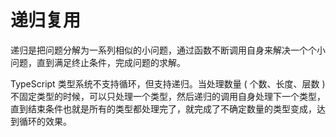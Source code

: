 # 递归复用

递归是把问题分解为一系列相似的小问题，通过函数不断调用自身来解决一个个小问题，直到满足终止条件，完成问题的求解。

TypeScript 类型系统不支持循环，但支持递归。当处理数量 ( 个数、长度、层数 ) 不固定类型的时候，可以只处理一个类型，然后递归的调用自身处理下一个类型，直到结束条件也就是所有的类型都处理完了，就完成了不确定数量的类型变成，达到循环的效果。
